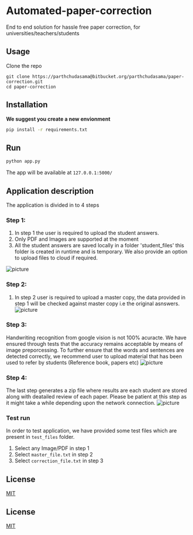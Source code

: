 # Automated-paper-correction

End to end solution for hassle free paper correction, for universities/teachers/students

## Usage

Clone the repo

    git clone https://parthchudasama@bitbucket.org/parthchudasama/paper-correction.git
	cd paper-correction


## Installation
**We suggest you create a new envionment**
```bash
pip install -r requirements.txt
```
## Run

```python
python app.py
```
The app will be available at  `127.0.0.1:5000/`

## Application description 
The application is divided in to 4 steps
### Step 1:
1. In step 1 the user is required to upload the student answers.
2. Only PDF and Images are supported at the moment 
3. All the student answers are saved locally in a folder 'student_files' this folder is created in runtime and is temporary. We also provide an option to upload files to cloud if required.

![picture](https://bitbucket.org/parthchudasama/paper-correction/raw/a84cc7c98a1c97a86f2be15b18a9d2766025c7f2/static/screenshots/Step%201.png)

### Step 2:
1. In step 2 user is required to upload a master copy, the data provided in step 1 will be checked  against master copy i.e the original asnswers.
![picture](https://bitbucket.org/parthchudasama/paper-correction/raw/a84cc7c98a1c97a86f2be15b18a9d2766025c7f2/static/screenshots/Step%202.png)

### Step 3:
Handwriting recognition from google vision is not 100% acuracte. We have ensured through tests that the accuracy remains acceptable by means of image preporcessing. To further ensure that the words and sentences are detected correctly, we recommend user to upload material that has been used to refer by students (Reference book, papers etc)
![picture](https://bitbucket.org/parthchudasama/paper-correction/raw/a84cc7c98a1c97a86f2be15b18a9d2766025c7f2/static/screenshots/step%203.png)

### Step 4:
The last step generates a zip file where results are each student are stored along with deatailed review of each paper. 
Please be patient at this step as it might take a while depending upon the network connection.
![picture](https://bitbucket.org/parthchudasama/paper-correction/raw/a84cc7c98a1c97a86f2be15b18a9d2766025c7f2/static/screenshots/step%204.png)

### Test run
In order to test application, we have provided some test files which are present in `test_files` folder.

1. Select any Image/PDF in step 1
2. Select `master_file.txt` in step 2
3. Select `correction_file.txt` in step 3


## License

[MIT](https://choosealicense.com/licenses/mit/)


## License

[MIT](https://choosealicense.com/licenses/mit/)
